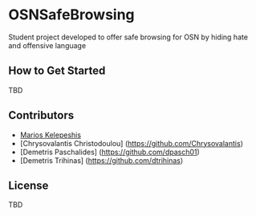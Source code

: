 # OSNSafeBrowsing
Student project developed to offer safe browsing for OSN by hiding hate and offensive language

How to Get Started
-------------------
TBD

Contributors
------------
- [Marios Kelepeshis](https://github.com/username)
- [Chrysovalantis Christodoulou] (https://github.com/Chrysovalantis)
- [Demetris Paschalides] (https://github.com/dpasch01)
- [Demetris Trihinas] (https://github.com/dtrihinas)

License
------------
TBD


